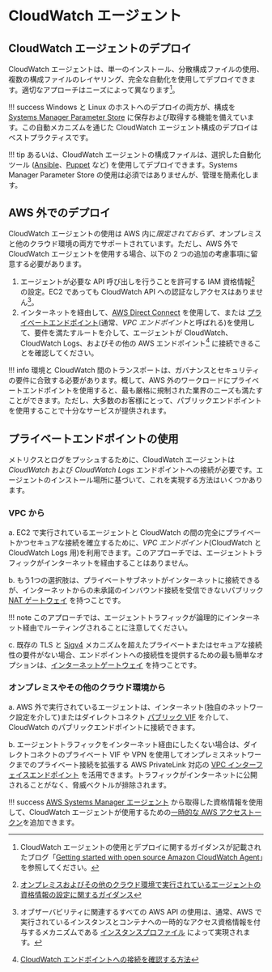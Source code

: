 # CloudWatch エージェント

## CloudWatch エージェントのデプロイ

CloudWatch エージェントは、単一のインストール、分散構成ファイルの使用、複数の構成ファイルのレイヤリング、完全な自動化を使用してデプロイできます。適切なアプローチはニーズによって異なります[^1]。

!!! success
	Windows と Linux のホストへのデプロイの両方が、構成を [Systems Manager Parameter Store](https://docs.aws.amazon.com/AmazonCloudWatch/latest/monitoring/install-CloudWatch-Agent-on-EC2-Instance-fleet.html) に保存および取得する機能を備えています。この自動メカニズムを通じた CloudWatch エージェント構成のデプロイはベストプラクティスです。

!!! tip
	あるいは、CloudWatch エージェントの構成ファイルは、選択した自動化ツール ([Ansible](https://www.ansible.com)、[Puppet](https://puppet.com) など) を使用してデプロイできます。Systems Manager Parameter Store の使用は必須ではありませんが、管理を簡素化します。

## AWS 外でのデプロイ

CloudWatch エージェントの使用は AWS 内に*限定されておらず*、オンプレミスと他のクラウド環境の両方でサポートされています。ただし、AWS 外で CloudWatch エージェントを使用する場合、以下の 2 つの追加の考慮事項に留意する必要があります。

1. エージェントが必要な API 呼び出しを行うことを許可する IAM 資格情報[^2] の設定。EC2 であっても CloudWatch API への認証なしアクセスはありません[^5]。
2. インターネットを経由して、[AWS Direct Connect](https://aws.amazon.com/directconnect/) を使用して、または [プライベートエンドポイント](https://docs.aws.amazon.com/vpc/latest/privatelink/concepts.html)(通常、*VPC エンドポイント*と呼ばれる)を使用して、要件を満たすルートを介して、エージェントが CloudWatch、CloudWatch Logs、およびその他の AWS エンドポイント[^3] に接続できることを確認してください。

!!! info
	環境と CloudWatch 間のトランスポートは、ガバナンスとセキュリティの要件に合致する必要があります。概して、AWS 外のワークロードにプライベートエンドポイントを使用すると、最も厳格に規制された業界のニーズも満たすことができます。ただし、大多数のお客様にとって、パブリックエンドポイントを使用することで十分なサービスが提供されます。

## プライベートエンドポイントの使用

メトリクスとログをプッシュするために、CloudWatch エージェントは *CloudWatch* および *CloudWatch Logs* エンドポイントへの接続が必要です。エージェントのインストール場所に基づいて、これを実現する方法はいくつかあります。

### VPC から

a. EC2 で実行されているエージェントと CloudWatch の間の完全にプライベートかつセキュアな接続を確立するために、*VPC エンドポイント*(CloudWatch と CloudWatch Logs 用)を利用できます。このアプローチでは、エージェントトラフィックがインターネットを経由することはありません。

b. もう1つの選択肢は、プライベートサブネットがインターネットに接続できるが、インターネットからの未承諾のインバウンド接続を受信できないパブリック [NAT ゲートウェイ](https://docs.aws.amazon.com/vpc/latest/userguide/vpc-nat-gateway.html) を持つことです。

!!! note
	このアプローチでは、エージェントトラフィックが論理的にインターネット経由でルーティングされることに注意してください。

c. 既存の TLS と [Sigv4](https://docs.aws.amazon.com/general/latest/gr/signature-version-4.html) メカニズムを超えたプライベートまたはセキュアな接続性の要件がない場合、エンドポイントへの接続性を提供するための最も簡単なオプションは、[インターネットゲートウェイ](https://docs.aws.amazon.com/vpc/latest/userguide/VPC_Internet_Gateway.html) を持つことです。

### オンプレミスやその他のクラウド環境から

a. AWS 外で実行されているエージェントは、インターネット(独自のネットワーク設定を介して)またはダイレクトコネクト [パブリック VIF](https://docs.aws.amazon.com/ja_jp/directconnect/latest/UserGuide/WorkingWithVirtualInterfaces.html) を介して、CloudWatch のパブリックエンドポイントに接続できます。

b. エージェントトラフィックをインターネット経由にしたくない場合は、ダイレクトコネクトのプライベート VIF や VPN を使用してオンプレミスネットワークまでのプライベート接続を拡張する AWS PrivateLink 対応の [VPC インターフェイスエンドポイント](https://docs.aws.amazon.com/ja_jp/vpc/latest/userguide/vpce-interface.html) を活用できます。トラフィックがインターネットに公開されることがなく、脅威ベクトルが排除されます。

!!! success
	[AWS Systems Manager エージェント](https://docs.aws.amazon.com/ja_jp/systems-manager/latest/userguide/ssm-agent.html) から取得した資格情報を使用して、CloudWatch エージェントが使用するための[一時的な AWS アクセストークン](https://aws.amazon.com/jp/premiumsupport/knowledge-center/cloudwatch-on-premises-temp-credentials/)を追加できます。


[^1]: CloudWatch エージェントの使用とデプロイに関するガイダンスが記載されたブログ「[Getting started with open source Amazon CloudWatch Agent](https://aws.amazon.com/blogs/opensource/getting-started-with-open-source-amazon-cloudwatch-agent/)」を参照してください。


[^2]: [オンプレミスおよびその他のクラウド環境で実行されているエージェントの資格情報の設定に関するガイダンス](https://docs.aws.amazon.com/ja_jp/AmazonCloudWatch/latest/monitoring/install-CloudWatch-Agent-commandline-fleet.html#install-CloudWatch-Agent-iam_user-first)

[^3]: [CloudWatch エンドポイントへの接続を確認する方法](https://docs.aws.amazon.com/ja_jp/AmazonCloudWatch/latest/monitoring/install-CloudWatch-Agent-commandline-fleet.html#install-CloudWatch-Agent-internet-access-first-cmd)

[^4]: [オンプレミスのプライベート接続に関するブログ](https://aws.amazon.com/jp/blogs/networking-and-content-delivery/hybrid-networking-using-vpc-endpoints-aws-privatelink-and-amazon-cloudwatch-for-financial-services/)

[^5]: オブザーバビリティに関連するすべての AWS API の使用は、通常、AWS で実行されているインスタンスとコンテナへの一時的なアクセス資格情報を付与するメカニズムである [インスタンスプロファイル](https://docs.aws.amazon.com/ja_jp/IAM/latest/UserGuide/id_roles_use_switch-role-ec2_instance-profiles.html) によって実現されます。
